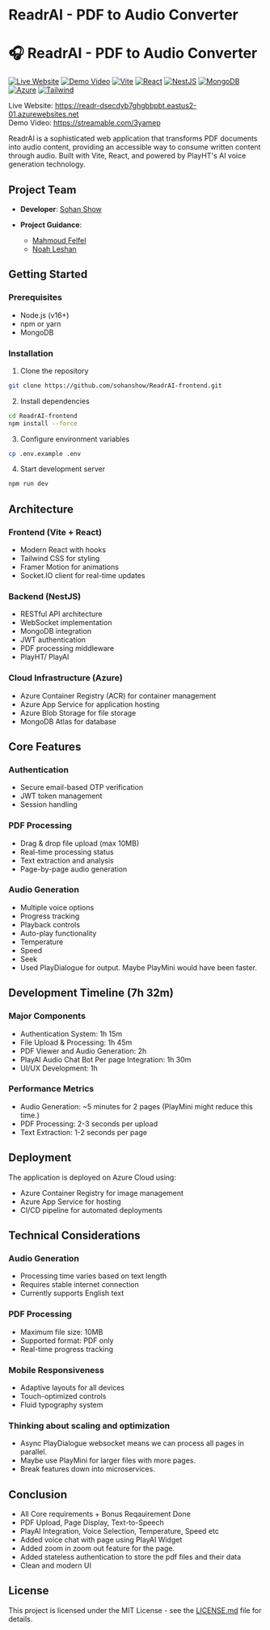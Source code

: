 # ReadrAI - PDF to Audio Converter

# 🎧 ReadrAI - PDF to Audio Converter

[![Live Website](https://img.shields.io/badge/LIVE_WEBSITE-4484F1?style=for-the-badge&logo=windowsterminal&logoColor=white)](https://readr-dsecdyb7ghgbbpbt.eastus2-01.azurewebsites.net)
[![Demo Video](https://img.shields.io/badge/DEMO_VIDEO-E34F26?style=for-the-badge&logo=youtube&logoColor=white)](https://streamable.com/3yamep)
[![Vite](https://img.shields.io/badge/VITE-646CFF?style=for-the-badge&logo=vite&logoColor=white)](https://vitejs.dev/)
[![React](https://img.shields.io/badge/REACT-00D8FF?style=for-the-badge&logo=react&logoColor=white)](https://reactjs.org/)
[![NestJS](https://img.shields.io/badge/NESTJS-E0234E?style=for-the-badge&logo=nestjs&logoColor=white)](https://nestjs.com/)
[![MongoDB](https://img.shields.io/badge/MONGODB-47A248?style=for-the-badge&logo=mongodb&logoColor=white)](https://www.mongodb.com/)
[![Azure](https://img.shields.io/badge/AZURE-0078D4?style=for-the-badge&logo=microsoftazure&logoColor=white)](https://azure.microsoft.com/)
[![Tailwind](https://img.shields.io/badge/TAILWIND-38BDF8?style=for-the-badge&logo=tailwindcss&logoColor=white)](https://tailwindcss.com/)

Live Website: https://readr-dsecdyb7ghgbbpbt.eastus2-01.azurewebsites.net  
Demo Video: https://streamable.com/3yamep

ReadrAI is a sophisticated web application that transforms PDF documents into audio content, providing an accessible way to consume written content through audio. Built with Vite, React, and powered by PlayHT's AI voice generation technology.

## Project Team

- **Developer**: [Sohan Show](https://www.linkedin.com/in/sohanshow/)

- **Project Guidance**:
  - [Mahmoud Felfel](https://www.linkedin.com/in/mahmoud-felfel-33024252/)
  - [Noah Leshan](https://www.linkedin.com/in/noah-leshan/)

## Getting Started

### Prerequisites

- Node.js (v16+)
- npm or yarn
- MongoDB

### Installation

1. Clone the repository

```bash
git clone https://github.com/sohanshow/ReadrAI-frontend.git
```

2. Install dependencies

```bash
cd ReadrAI-frontend
npm install --force
```

3. Configure environment variables

```bash
cp .env.example .env
```

4. Start development server

```bash
npm run dev
```

## Architecture

### Frontend (Vite + React)

- Modern React with hooks
- Tailwind CSS for styling
- Framer Motion for animations
- Socket.IO client for real-time updates

### Backend (NestJS)

- RESTful API architecture
- WebSocket implementation
- MongoDB integration
- JWT authentication
- PDF processing middleware
- PlayHT/ PlayAI

### Cloud Infrastructure (Azure)

- Azure Container Registry (ACR) for container management
- Azure App Service for application hosting
- Azure Blob Storage for file storage
- MongoDB Atlas for database

## Core Features

### Authentication

- Secure email-based OTP verification
- JWT token management
- Session handling

### PDF Processing

- Drag & drop file upload (max 10MB)
- Real-time processing status
- Text extraction and analysis
- Page-by-page audio generation

### Audio Generation

- Multiple voice options
- Progress tracking
- Playback controls
- Auto-play functionality
- Temperature
- Speed
- Seek
- Used PlayDialogue for output. Maybe PlayMini would have been faster.

## Development Timeline (7h 32m)

### Major Components

- Authentication System: 1h 15m
- File Upload & Processing: 1h 45m
- PDF Viewer and Audio Generation: 2h
- PlayAI Audio Chat Bot Per page Integration: 1h 30m
- UI/UX Development: 1h

### Performance Metrics

- Audio Generation: ~5 minutes for 2 pages (PlayMini might reduce this time.)
- PDF Processing: 2-3 seconds per upload
- Text Extraction: 1-2 seconds per page

## Deployment

The application is deployed on Azure Cloud using:

- Azure Container Registry for image management
- Azure App Service for hosting
- CI/CD pipeline for automated deployments

## Technical Considerations

### Audio Generation

- Processing time varies based on text length
- Requires stable internet connection
- Currently supports English text

### PDF Processing

- Maximum file size: 10MB
- Supported format: PDF only
- Real-time progress tracking

### Mobile Responsiveness

- Adaptive layouts for all devices
- Touch-optimized controls
- Fluid typography system

### Thinking about scaling and optimization

- Async PlayDialogue websocket means we can process all pages in parallel.
- Maybe use PlayMini for larger files with more pages.
- Break features down into microservices.

## Conclusion

- All Core requirements + Bonus Reqauirement Done
- PDF Upload, Page Display, Text-to-Speech
- PlayAI Integration, Voice Selection, Temperature, Speed etc
- Added voice chat with page using PlayAI Widget
- Added zoom in zoom out feature for the page.
- Added stateless authentication to store the pdf files and their data
- Clean and modern UI

## License

This project is licensed under the MIT License - see the [LICENSE.md](LICENSE.md) file for details.

